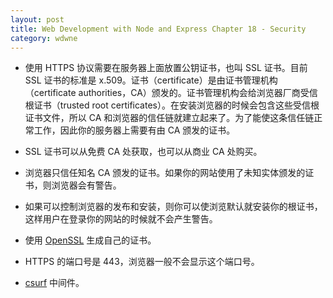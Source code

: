 ```yaml
---
layout: post
title: Web Development with Node and Express Chapter 18 - Security
category: wdwne
---
```


* 使用 HTTPS 协议需要在服务器上面放置公钥证书，也叫 SSL 证书。目前 SSL 证书的标准是 x.509。证书（certificate）是由证书管理机构（certificate authorities，CA）颁发的。证书管理机构会给浏览器厂商受信根证书（trusted root certificates）。在安装浏览器的时候会包含这些受信根证书文件，所以 CA 和浏览器的信任链就建立起来了。为了能使这条信任链正常工作，因此你的服务器上需要有由 CA 颁发的证书。

* SSL 证书可以从免费 CA 处获取，也可以从商业 CA 处购买。

* 浏览器只信任知名 CA 颁发的证书。如果你的网站使用了未知实体颁发的证书，则浏览器会有警告。

* 如果可以控制浏览器的发布和安装，则你可以使浏览默认就安装你的根证书，这样用户在登录你的网站的时候就不会产生警告。

* 使用 [OpenSSL](http://www.openssl.org/docs/manmaster/apps/req.html) 生成自己的证书。

* HTTPS 的端口号是 443，浏览器一般不会显示这个端口号。

* [csurf](https://github.com/expressjs/csurf) 中间件。
